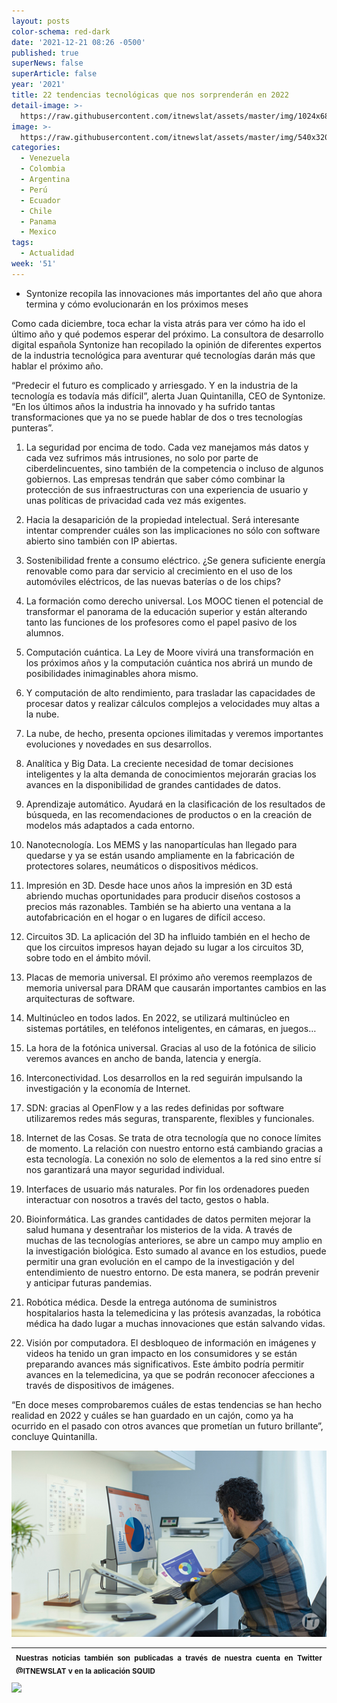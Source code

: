 ```yaml
---
layout: posts
color-schema: red-dark
date: '2021-12-21 08:26 -0500'
published: true
superNews: false
superArticle: false
year: '2021'
title: 22 tendencias tecnológicas que nos sorprenderán en 2022
detail-image: >-
  https://raw.githubusercontent.com/itnewslat/assets/master/img/1024x680/Analisis-Graficos-g.jpg
image: >-
  https://raw.githubusercontent.com/itnewslat/assets/master/img/540x320/Analisis-Graficos-p.jpg
categories:
  - Venezuela
  - Colombia
  - Argentina
  - Perú
  - Ecuador
  - Chile
  - Panama
  - Mexico
tags:
  - Actualidad
week: '51'
---
```

- Syntonize recopila las innovaciones más importantes del año que ahora termina y cómo evolucionarán en los próximos meses

Como cada diciembre, toca echar la vista atrás para ver cómo ha ido el último año y qué podemos esperar del próximo. La consultora de desarrollo digital española Syntonize han recopilado la opinión de diferentes expertos de la industria tecnológica para aventurar qué tecnologías  darán más que hablar el próximo año.
 
“Predecir el futuro es complicado y arriesgado. Y en la industria de la tecnología es todavía más difícil”, alerta Juan Quintanilla, CEO de Syntonize. “En los últimos años la industria ha innovado y ha sufrido tantas transformaciones que ya no se puede hablar de dos o tres tecnologías punteras”.
 
1. La seguridad por encima de todo. Cada vez manejamos más datos y cada vez sufrimos más intrusiones, no solo por parte de ciberdelincuentes, sino también de la competencia o incluso de algunos gobiernos. Las empresas tendrán que saber cómo combinar la protección de sus infraestructuras con una experiencia de usuario y unas políticas de privacidad cada vez más exigentes.
  
2. Hacia la desaparición de la propiedad intelectual. Será interesante intentar comprender cuáles son las implicaciones no sólo con software abierto sino también con IP abiertas.
  
3. Sostenibilidad frente a consumo eléctrico. ¿Se genera suficiente energía renovable como para dar servicio al crecimiento en el uso de los automóviles eléctricos, de las nuevas baterías o de los chips?
  
4. La formación como derecho universal. Los MOOC tienen el potencial de transformar el panorama de la educación superior y están alterando tanto las funciones de los profesores como el papel pasivo de los alumnos.
 
5. Computación cuántica. La Ley de Moore vivirá una transformación en los próximos años y la computación cuántica nos abrirá un mundo de posibilidades inimaginables ahora mismo.
  
6. Y computación de alto rendimiento, para trasladar las capacidades de procesar datos y realizar cálculos complejos a velocidades muy altas a la nube.
  
7. La nube, de hecho, presenta opciones ilimitadas y veremos importantes evoluciones y novedades en sus desarrollos.
  
8. Analítica y Big Data. La creciente necesidad de tomar decisiones inteligentes y la alta demanda de conocimientos mejorarán gracias los avances en la disponibilidad de grandes cantidades de datos.
  
9. Aprendizaje automático. Ayudará en la clasificación de los resultados de búsqueda, en las recomendaciones de productos o en la creación de modelos más adaptados a cada entorno.
  
10. Nanotecnología. Los MEMS y las nanopartículas han llegado para quedarse y ya se están usando ampliamente en la fabricación de protectores solares, neumáticos o dispositivos médicos.
  
11. Impresión en 3D. Desde hace unos años la impresión en 3D está abriendo muchas oportunidades para producir diseños costosos a precios más razonables. También se ha abierto una ventana a la autofabricación en el hogar o en lugares de difícil acceso.
  
12. Circuitos 3D. La aplicación del 3D ha influido también en el hecho de que los circuitos impresos hayan dejado su lugar a los circuitos 3D, sobre todo en el ámbito móvil.
  
13. Placas de memoria universal. El próximo año veremos reemplazos de memoria universal para DRAM que causarán importantes cambios en las arquitecturas de software.
  
14. Multinúcleo en todos lados. En 2022, se utilizará multinúcleo en sistemas portátiles, en teléfonos inteligentes, en cámaras, en juegos…
  
15. La hora de la fotónica universal. Gracias al uso de la fotónica de silicio veremos avances en ancho de banda, latencia y energía.
  
16. Interconectividad. Los desarrollos en la red seguirán impulsando la investigación y la economía de Internet.
  
17. SDN: gracias al OpenFlow y a las redes definidas por software utilizaremos redes más seguras, transparente, flexibles y funcionales.
  
18. Internet de las Cosas. Se trata de otra tecnología que no conoce límites de momento. La relación con nuestro entorno está cambiando gracias a esta tecnología. La conexión no solo de elementos a la red sino entre sí nos garantizará una mayor seguridad individual.
  
19. Interfaces de usuario más naturales. Por fin los ordenadores pueden interactuar con nosotros a través del tacto, gestos o habla.
  
20. Bioinformática. Las grandes cantidades de datos permiten mejorar la salud humana y desentrañar los misterios de la vida. A través de muchas de las tecnologías anteriores, se abre un campo muy amplio en la investigación biológica. Esto sumado al avance en los estudios, puede permitir una gran evolución en el campo de la investigación y del entendimiento de nuestro entorno. De esta manera, se podrán prevenir y anticipar futuras pandemias. 
  
21. Robótica médica. Desde la entrega autónoma de suministros hospitalarios hasta la telemedicina y las prótesis avanzadas, la robótica médica ha dado lugar a muchas innovaciones que están salvando vidas.
  
22. Visión por computadora. El desbloqueo de información en imágenes y videos ha tenido un gran impacto en los consumidores y se están preparando avances más significativos. Este ámbito podría permitir avances en la telemedicina, ya que se podrán reconocer afecciones a través de dispositivos de imágenes.

 
“En doce meses comprobaremos cuáles de estas tendencias se han hecho realidad en 2022 y cuáles se han guardado en un cajón, como ya ha ocurrido en el pasado con otros avances que prometían un futuro brillante”, concluye Quintanilla.

![](https://raw.githubusercontent.com/itnewslat/assets/master/img/540x320/Analisis-Graficos-p.jpg)

<table style="height: 42px;" width="569">
<tbody>
<tr>
<td style="text-align: justify;"><sub><strong>Nuestras noticias también son publicadas a través de nuestra cuenta en Twitter <a href="https://twitter.com/itnewslat?lang=es">@ITNEWSLAT</a> y en la aplicación <a href="https://squidapp.co/en/">SQUID</a></strong></sub></td>
</tr>
</tbody>
</table>

<img src="https://tracker.metricool.com/c3po.jpg?hash=56f88a41e39ab42c063cc51676587a04"/>
